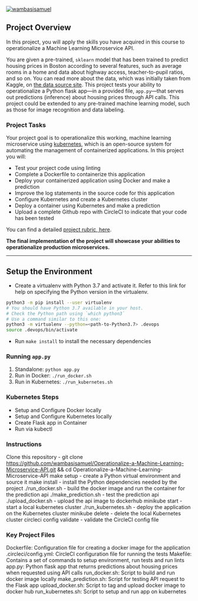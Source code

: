 [![wambasisamuel](https://circleci.com/gh/wambasisamuel/Operationalize-a-Machine-Learning-Microservice-API.svg?style=svg)](https://app.circleci.com/pipelines/github/wambasisamuel/Operationalize-a-Machine-Learning-Microservice-API)

## Project Overview

In this project, you will apply the skills you have acquired in this course to operationalize a Machine Learning Microservice API. 

You are given a pre-trained, `sklearn` model that has been trained to predict housing prices in Boston according to several features, such as average rooms in a home and data about highway access, teacher-to-pupil ratios, and so on. You can read more about the data, which was initially taken from Kaggle, on [the data source site](https://www.kaggle.com/c/boston-housing). This project tests your ability to operationalize a Python flask app—in a provided file, `app.py`—that serves out predictions (inference) about housing prices through API calls. This project could be extended to any pre-trained machine learning model, such as those for image recognition and data labeling.

### Project Tasks

Your project goal is to operationalize this working, machine learning microservice using [kubernetes](https://kubernetes.io/), which is an open-source system for automating the management of containerized applications. In this project you will:
* Test your project code using linting
* Complete a Dockerfile to containerize this application
* Deploy your containerized application using Docker and make a prediction
* Improve the log statements in the source code for this application
* Configure Kubernetes and create a Kubernetes cluster
* Deploy a container using Kubernetes and make a prediction
* Upload a complete Github repo with CircleCI to indicate that your code has been tested

You can find a detailed [project rubric, here](https://review.udacity.com/#!/rubrics/2576/view).

**The final implementation of the project will showcase your abilities to operationalize production microservices.**

---

## Setup the Environment

* Create a virtualenv with Python 3.7 and activate it. Refer to this link for help on specifying the Python version in the virtualenv. 
```bash
python3 -m pip install --user virtualenv
# You should have Python 3.7 available in your host. 
# Check the Python path using `which python3`
# Use a command similar to this one:
python3 -m virtualenv --python=<path-to-Python3.7> .devops
source .devops/bin/activate
```
* Run `make install` to install the necessary dependencies

### Running `app.py`

1. Standalone:  `python app.py`
2. Run in Docker:  `./run_docker.sh`
3. Run in Kubernetes:  `./run_kubernetes.sh`

### Kubernetes Steps

* Setup and Configure Docker locally
* Setup and Configure Kubernetes locally
* Create Flask app in Container
* Run via kubectl

### Instructions

Clone this repository - git clone https://github.com/wambasisamuel/Operationalize-a-Machine-Learning-Microservice-API.git && cd Operationalize-a-Machine-Learning-Microservice-API
make setup - create a Python virtual environment and source it
make install - install the Python dependencies needed by the project
./run_docker.sh - build the docker image and run the container for the prediction api
./make_prediction.sh - test the prediction api
./upload_docker.sh - upload the api image to dockerhub
minikube start - start a local kubernetes cluster
./run_kubernetes.sh - deploy the application on the Kubernetes cluster
minikube delete - delete the local Kubernetes cluster
circleci config validate - validate the CircleCI config file

### Key Project Files
Dockerfile: Configuration file for creating a docker image for the application
.circleci/config.yml: CircleCI configuration file for running the tests
Makefile: Contains a set of commands to setup environment, run tests and run lints
app.py: Python flask app that returns predictions about housing prices when requested using API calls
run_docker.sh: Script to build and run docker image locally
make_prediction.sh: Script for testing API request to the Flask app
upload_docker.sh: Script to tag and upload docker image to docker hub
run_kubernetes.sh: Script to setup and run app on kubernetes